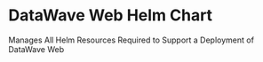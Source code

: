 # DataWave Web Helm Chart

Manages All Helm Resources Required to Support a Deployment of DataWave Web
